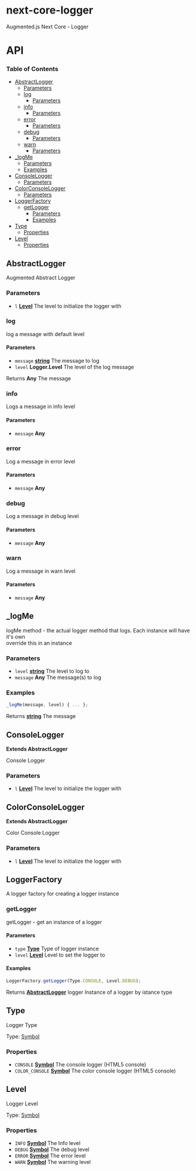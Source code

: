 # next-core-logger

Augmented.js Next Core - Logger

# API

<!-- Generated by documentation.js. Update this documentation by updating the source code. -->

### Table of Contents

-   [AbstractLogger](#abstractlogger)
    -   [Parameters](#parameters)
    -   [log](#log)
        -   [Parameters](#parameters-1)
    -   [info](#info)
        -   [Parameters](#parameters-2)
    -   [error](#error)
        -   [Parameters](#parameters-3)
    -   [debug](#debug)
        -   [Parameters](#parameters-4)
    -   [warn](#warn)
        -   [Parameters](#parameters-5)
-   [\_logMe](#_logme)
    -   [Parameters](#parameters-6)
    -   [Examples](#examples)
-   [ConsoleLogger](#consolelogger)
    -   [Parameters](#parameters-7)
-   [ColorConsoleLogger](#colorconsolelogger)
    -   [Parameters](#parameters-8)
-   [LoggerFactory](#loggerfactory)
    -   [getLogger](#getlogger)
        -   [Parameters](#parameters-9)
        -   [Examples](#examples-1)
-   [Type](#type)
    -   [Properties](#properties)
-   [Level](#level)
    -   [Properties](#properties-1)

## AbstractLogger

Augmented Abstract Logger

### Parameters

-   `l` **[Level](#level)** The level to initialize the logger with

### log

log a message with default level

#### Parameters

-   `message` **[string](https://developer.mozilla.org/docs/Web/JavaScript/Reference/Global_Objects/String)** The message to log
-   `level` **Logger.Level** The level of the log message

Returns **Any** The message

### info

Logs a message in info level

#### Parameters

-   `message` **Any** 

### error

Log a message in error level

#### Parameters

-   `message` **Any** 

### debug

Log a message in debug level

#### Parameters

-   `message` **Any** 

### warn

Log a message in warn level

#### Parameters

-   `message` **Any** 

## \_logMe

logMe method - the actual logger method that logs.  Each instance will have it's own<br/>
override this in an instance

### Parameters

-   `level` **[string](https://developer.mozilla.org/docs/Web/JavaScript/Reference/Global_Objects/String)** The level to log to
-   `message` **Any** The message(s) to log

### Examples

```javascript
_logMe(message, level) { ... };
```

Returns **[string](https://developer.mozilla.org/docs/Web/JavaScript/Reference/Global_Objects/String)** The message

## ConsoleLogger

**Extends AbstractLogger**

Console Logger

### Parameters

-   `l` **[Level](#level)** The level to initialize the logger with

## ColorConsoleLogger

**Extends AbstractLogger**

Color Console Logger

### Parameters

-   `l` **[Level](#level)** The level to initialize the logger with

## LoggerFactory

A logger factory for creating a logger instance

### getLogger

getLogger - get an instance of a logger

#### Parameters

-   `type` **[Type](#type)** Type of logger instance
-   `level` **[Level](#level)** Level to set the logger to

#### Examples

```javascript
LoggerFactory.getLogger(Type.CONSOLE, Level.DEBUG);
```

Returns **[AbstractLogger](#abstractlogger)** logger Instance of a logger by istance type

## Type

Logger Type

Type: [Symbol](https://developer.mozilla.org/docs/Web/JavaScript/Reference/Global_Objects/Symbol)

### Properties

-   `CONSOLE` **[Symbol](https://developer.mozilla.org/docs/Web/JavaScript/Reference/Global_Objects/Symbol)** The console logger (HTML5 console)
-   `COLOR_CONSOLE` **[Symbol](https://developer.mozilla.org/docs/Web/JavaScript/Reference/Global_Objects/Symbol)** The color console logger (HTML5 console)

## Level

Logger Level

Type: [Symbol](https://developer.mozilla.org/docs/Web/JavaScript/Reference/Global_Objects/Symbol)

### Properties

-   `INFO` **[Symbol](https://developer.mozilla.org/docs/Web/JavaScript/Reference/Global_Objects/Symbol)** The Info level
-   `DEBUG` **[Symbol](https://developer.mozilla.org/docs/Web/JavaScript/Reference/Global_Objects/Symbol)** The debug level
-   `ERROR` **[Symbol](https://developer.mozilla.org/docs/Web/JavaScript/Reference/Global_Objects/Symbol)** The error level
-   `WARN` **[Symbol](https://developer.mozilla.org/docs/Web/JavaScript/Reference/Global_Objects/Symbol)** The warning level
